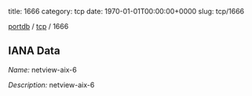title: 1666
category: tcp
date: 1970-01-01T00:00:00+0000
slug: tcp/1666

[portdb](/) / [tcp](/category/tcp.html) / 1666


## IANA Data

_Name:_ netview-aix-6

_Description:_ netview-aix-6

